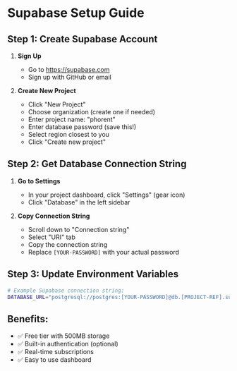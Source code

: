 # Supabase Setup Guide

## Step 1: Create Supabase Account

1. **Sign Up**
   - Go to https://supabase.com
   - Sign up with GitHub or email

2. **Create New Project**
   - Click "New Project"
   - Choose organization (create one if needed)
   - Enter project name: "phorent"
   - Enter database password (save this!)
   - Select region closest to you
   - Click "Create new project"

## Step 2: Get Database Connection String

1. **Go to Settings**
   - In your project dashboard, click "Settings" (gear icon)
   - Click "Database" in the left sidebar

2. **Copy Connection String**
   - Scroll down to "Connection string"
   - Select "URI" tab
   - Copy the connection string
   - Replace `[YOUR-PASSWORD]` with your actual password

## Step 3: Update Environment Variables

```bash
# Example Supabase connection string:
DATABASE_URL="postgresql://postgres:[YOUR-PASSWORD]@db.[PROJECT-REF].supabase.co:5432/postgres"
```

## Benefits:
- ✅ Free tier with 500MB storage
- ✅ Built-in authentication (optional)
- ✅ Real-time subscriptions
- ✅ Easy to use dashboard

